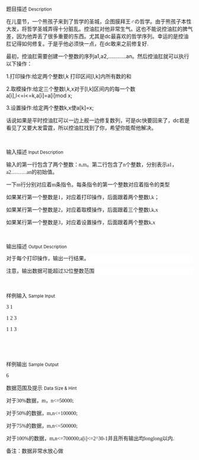 <div class="panel panel-default">
<div class="area-title">
<span>
题目描述
<small>Description</small>
</span></div>
<div class="panel-body">

<p>在儿童节，一个熊孩子来到了哲学的圣城，企图膜拜王♂の哲学。由于熊孩子本性大发，将哲学圣城弄得十分脏乱。控油肛对他非常生气。这也不能说控油肛的脾气差，因为他弄丢了很多重要的东西。尤其是dc最喜欢的哲学序列。幸运的是控油肛记得如何修复。于是乎他必须快一点，在dc敢来之前修复好.</p><p>最初，控油肛需要创建一个整数的序列a1,a2,…………an。然后控油肛就可以执行以下操作：</p><p>1.打印操作:给定两个整数l,k 打印区间[l,k]内所有数的和</p><p>2.取模操作:给定三个整数l,k,x对于[l,k]区间内的每一个数a[i],l&lt;=i&lt;=k,a[i]=a[i]mod x;</p><p>3.设置操作:给定两个整数k,x使a[k]=x;</p><p>话说如果是平时控油肛可以一边上舰一边修复数列，可是dc快要回来了，dc若是看见了又要大发雷霆，所以控油肛找到了你，希望你能帮他解决。</p><p><br></p>

</div>
</div>

<div class="panel panel-default">
<div class="area-title">
<span>
输入描述
<small>Input Description</small>
</span></div>
<div class="panel-body">
<p style="font-family: 'Microsoft YaHei UI', 'Microsoft YaHei', 'Segou UI';">输入的第一行包含了两个整数：n,m。第二行包含了n个整数，分别表示a1，a2………an的初始值。</p><p style="font-family: 'Microsoft YaHei UI', 'Microsoft YaHei', 'Segou UI';">一下m行分别对应着m条指令。每条指令的第一个整数对应着指令的类型</p><p style="font-family: 'Microsoft YaHei UI', 'Microsoft YaHei', 'Segou UI';">如果某行第一个整数是1，对应着打印操作，后面跟着两个整数l,k；</p><p style="font-family: 'Microsoft YaHei UI', 'Microsoft YaHei', 'Segou UI';">如果某行第一个整数是2，对应着取模操作，后面跟着三个整数l,k,x</p><p style="font-family: 'Microsoft YaHei UI', 'Microsoft YaHei', 'Segou UI';">如果某行第一个整数是3，对应着设置操作，后面跟着两个整数k,x</p><p><br></p>

</div>
</div>
<div  class="panel panel-default">
<div class="area-title">
<span>
输出描述
<small>Output Description</small>
</span></div>
<div class="panel-body">

<p style="font-family: &#39;Microsoft YaHei UI&#39;, &#39;Microsoft YaHei&#39;, &#39;Segou UI&#39;; font-size: 14px; line-height: 20px; white-space: normal; background-color: rgb(255, 255, 255);">对于每个打印操作，输出一行结果。</p><p style="font-family: &#39;Microsoft YaHei UI&#39;, &#39;Microsoft YaHei&#39;, &#39;Segou UI&#39;; font-size: 14px; line-height: 20px; white-space: normal; background-color: rgb(255, 255, 255);">注意，输出数据可能超过32位整数范围</p><p><br/></p>

</div>
</div>


<div class="panel panel-default">
<div class="area-title">
<span>
样例输入
<small>Sample Input</small>
</span></div>
<div class="panel-body">
<p style="font-family: 'Microsoft YaHei UI', 'Microsoft YaHei', 'Segou UI';">3 1</p><p style="font-family: 'Microsoft YaHei UI', 'Microsoft YaHei', 'Segou UI';">1 2 3</p><p style="font-family: 'Microsoft YaHei UI', 'Microsoft YaHei', 'Segou UI';">1 1 3</p><p style="font-family: 'Microsoft YaHei UI', 'Microsoft YaHei', 'Segou UI';"> </p><p><br></p>

</div>
</div>

<div class="panel panel-default">
<div class="area-title">
<span>
样例输出
<small>Sample Output</small>
</span></div>
<div class="panel-body">
<p><span style="font-family: 'Microsoft YaHei UI', 'Microsoft YaHei', 'Segou UI';">6</span></p>

</div>
</div>

<div class="panel panel-default">
<div class="area-title">
<span>
数据范围及提示
<small>Data Size & Hint</small>
</span></div>
<div class="panel-body">
<p style="font-family: 'Microsoft YaHei UI', 'Microsoft YaHei', 'Segou UI';">对于30%数据，m，n&lt;=50000;</p><p style="font-family: 'Microsoft YaHei UI', 'Microsoft YaHei', 'Segou UI';">对于50%的数据，m,n&lt;=100000;</p><p style="font-family: 'Microsoft YaHei UI', 'Microsoft YaHei', 'Segou UI';">对于75%的数据，m,n&lt;=500000;</p><p style="font-family: 'Microsoft YaHei UI', 'Microsoft YaHei', 'Segou UI';">对于100%的数据，m,n&lt;=700000;a[i]&lt;=2^30-1并且所有输出均longlong以内.</p><p>备注：数据非常水放心做</p>
</div>
</div>